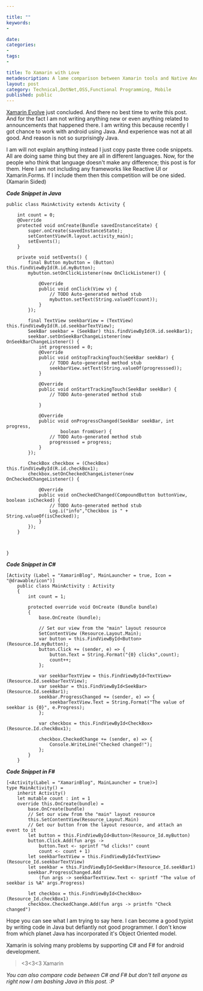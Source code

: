 ```yaml
---

title: ""
keywords:
- 

date: 
categories:
- 
tags:
- 

title: To Xamarin with Love
metadescription: A lame comparison between Xamarin tools and Native Android Tools  
layout: post
category: Technical,DotNet,OSS,Functional Programming, Mobile
published: public
---
```


[Xamarin Evolve](https://evolve.xamarin.com/) just concluded. And there no best time to write this post. And for the fact I am not writing anything new or even anything related to announcements that happened there. I am writing this because recently I got chance to work with android using Java. And experience was not at all good. And reason is not so surprisingly Java.

 

I am will not explain anything instead I just copy paste three code snippets. All are doing same thing but they are all in different languages. Now, for the people who think that language doesn't make any difference; this post is for them. Here I am not including any frameworks like Reactive UI or Xamarin.Forms. If I include them then this competition will be one sided. (Xamarin Sided)

***Code Snippet in Java***
	
	public class MainActivity extends Activity {
	
		int count = 0;
		@Override
		protected void onCreate(Bundle savedInstanceState) {
			super.onCreate(savedInstanceState);
			setContentView(R.layout.activity_main);
			setEvents();
		}
	
		private void setEvents() {
			final Button mybutton = (Button) this.findViewById(R.id.myButton);
			mybutton.setOnClickListener(new OnClickListener() {
				
				@Override
				public void onClick(View v) {
					// TODO Auto-generated method stub
					mybutton.setText(String.valueOf(count));
				}
			});
			
			final TextView seekbarView = (TextView) this.findViewById(R.id.seekbarTextView);
			SeekBar seekbar = (SeekBar) this.findViewById(R.id.seekBar1);
			seekbar.setOnSeekBarChangeListener(new OnSeekBarChangeListener() {
				int progresssed = 0;
				@Override
				public void onStopTrackingTouch(SeekBar seekBar) {
					// TODO Auto-generated method stub
					seekbarView.setText(String.valueOf(progresssed));
				}
				
				@Override
				public void onStartTrackingTouch(SeekBar seekBar) {
					// TODO Auto-generated method stub
					
				}
				
				@Override
				public void onProgressChanged(SeekBar seekBar, int progress,
						boolean fromUser) {
					// TODO Auto-generated method stub
					progresssed = progress;
				}
			});
			
			CheckBox checkbox = (CheckBox) this.findViewById(R.id.checkBox1);
			checkbox.setOnCheckedChangeListener(new OnCheckedChangeListener() {
				
				@Override
				public void onCheckedChanged(CompoundButton buttonView, boolean isChecked) {
					// TODO Auto-generated method stub
					Log.i("info","Checkbox is " + String.valueOf(isChecked));
				}
			});
		}
	
		
		
	}

***Code Snippet in C#***

	[Activity (Label = "XamarinBlog", MainLauncher = true, Icon = "@drawable/icon")]
		public class MainActivity : Activity
		{
			int count = 1;
	
			protected override void OnCreate (Bundle bundle)
			{
				base.OnCreate (bundle);
	
				// Set our view from the "main" layout resource
				SetContentView (Resource.Layout.Main);
				var button = this.FindViewById<Button> (Resource.Id.myButton);
				button.Click += (sender, e) => {
					button.Text = String.Format("{0} clicks",count);
					count++;
				};
	
				var seekbarTextView = this.FindViewById<TextView> (Resource.Id.seekbarTextView);
				var seekbar = this.FindViewById<SeekBar> (Resource.Id.seekBar1);
				seekbar.ProgressChanged += (sender, e) => {
					seekbarTextView.Text = String.Format("The value of seekbar is {0}", e.Progress);
				};
	
				var checkbox = this.FindViewById<CheckBox> (Resource.Id.checkBox1);
	
				checkbox.CheckedChange += (sender, e) => {
					Console.WriteLine("Checked changed!");
				};
			}
		}

***Code Snippet in F#***

	[<Activity(Label = "XamarinBlog", MainLauncher = true)>]
	type MainActivity() = 
	    inherit Activity()
	    let mutable count : int = 1
	    override this.OnCreate(bundle) = 
	        base.OnCreate(bundle)
	        // Set our view from the "main" layout resource
	        this.SetContentView(Resource_Layout.Main)
	        // Get our button from the layout resource, and attach an event to it
	        let button = this.FindViewById<Button>(Resource_Id.myButton)
	        button.Click.Add(fun args -> 
	            button.Text <- sprintf "%d clicks!" count
	            count <- count + 1)
	        let seekbarTextView = this.FindViewById<TextView>(Resource_Id.seekbarTextView)
	        let seekbar = this.FindViewById<SeekBar>(Resource_Id.seekBar1)
	        seekbar.ProgressChanged.Add
	            (fun args -> seekbarTextView.Text <- sprintf "The value of seekbar is %A" args.Progress)
	
	        let checkbox = this.FindViewById<CheckBox>(Resource_Id.checkBox1)
	        checkbox.CheckedChange.Add(fun args -> printfn "Check changed")

Hope you can see what I am trying to say here. I can become a good typist by writing code in Java but defiantly not good programmer. I don't know from which planet Java has incorporated it's Object Oriented model. 

Xamarin is solving many problems by supporting C# and F# for android development. 

> <3<3<3 Xamarin

*You can also compare code between C# and F# but don't tell anyone as right now I am bashing Java in this post. :P* 
